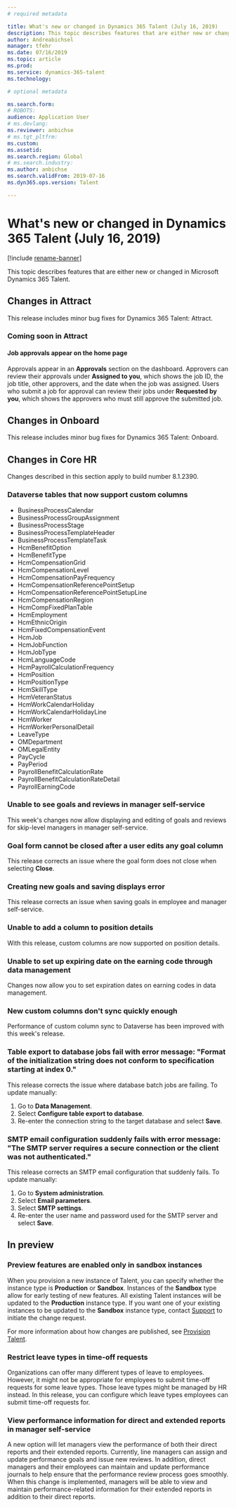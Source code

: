 ```yaml
---
# required metadata

title: What's new or changed in Dynamics 365 Talent (July 16, 2019)
description: This topic describes features that are either new or changed in Microsoft Dynamics 365 Talent.
author: Andreabichsel
manager: tfehr
ms.date: 07/16/2019
ms.topic: article
ms.prod: 
ms.service: dynamics-365-talent
ms.technology: 

# optional metadata

ms.search.form: 
# ROBOTS: 
audience: Application User
# ms.devlang: 
ms.reviewer: anbichse
# ms.tgt_pltfrm: 
ms.custom: 
ms.assetid: 
ms.search.region: Global
# ms.search.industry: 
ms.author: anbichse
ms.search.validFrom: 2019-07-16
ms.dyn365.ops.version: Talent

---
```

# What's new or changed in Dynamics 365 Talent (July 16, 2019)

[!include [rename-banner](~/includes/cc-data-platform-banner.md)]

This topic describes features that are either new or changed in Microsoft Dynamics 365 Talent.

## Changes in Attract
This release includes minor bug fixes for Dynamics 365 Talent: Attract.

### Coming soon in Attract
#### Job approvals appear on the home page

Approvals appear in an **Approvals** section on the dashboard. Approvers can review their approvals under **Assigned to you**, which shows the job ID, the job title, other approvers, and the date when the job was assigned. Users who submit a job for approval can review their jobs under **Requested by you**, which shows the approvers who must still approve the submitted job.

## Changes in Onboard
This release includes minor bug fixes for Dynamics 365 Talent: Onboard.

## Changes in Core HR
Changes described in this section apply to build number 8.1.2390.

### Dataverse tables that now support custom columns

- BusinessProcessCalendar		              
- BusinessProcessGroupAssignment         
- BusinessProcessStage			                
- BusinessProcessTemplateHeader          
- BusinessProcessTemplateTask            
- HcmBenefitOption			                    
- HcmBenefitType			                      
- HcmCompensationGrid			                 
- HcmCompensationLevel			                
- HcmCompensationPayFrequency		          
- HcmCompensationReferencePointSetup	    
- HcmCompensationReferencePointSetupLine 
- HcmCompensationRegion		                
- HcmCompFixedPlanTable		                
- HcmEmployment			                       
- HcmEthnicOrigin			                     
- HcmFixedCompensationEvent		            
- HcmJob      				                       
- HcmJobFunction
- HcmJobType
- HcmLanguageCode
- HcmPayrollCalculationFrequency
- HcmPosition
- HcmPositionType
- HcmSkillType
- HcmVeteranStatus
- HcmWorkCalendarHoliday
- HcmWorkCalendarHolidayLine
- HcmWorker
- HcmWorkerPersonalDetail
- LeaveType
- OMDepartment
- OMLegalEntity
- PayCycle
- PayPeriod
- PayrollBenefitCalculationRate
- PayrollBenefitCalculationRateDetail
- PayrollEarningCode

### Unable to see goals and reviews in manager self-service

This week's changes now allow displaying and editing of goals and reviews for skip-level managers in manager self-service.

### Goal form cannot be closed after a user edits any goal column

This release corrects an issue where the goal form does not close when selecting **Close**.

### Creating new goals and saving displays error

This release corrects an issue when saving goals in employee and manager self-service.

### Unable to add a column to position details 

With this release, custom columns are now supported on position details.
 
### Unable to set up expiring date on the earning code through data management

Changes now allow you to set expiration dates on earning codes in data management.

### New custom columns don't sync quickly enough

Performance of custom column sync to Dataverse has been improved with this week's release.

### Table export to database jobs fail with error message: "Format of the initialization string does not conform to specification starting at index 0."

This release corrects the issue where database batch jobs are failing. To update manually:

1. Go to **Data Management**.
2. Select **Configure table export to database**.
3. Re-enter the connection string to the target database and select **Save**.

### SMTP email configuration suddenly fails with error message: "The SMTP server requires a secure connection or the client was not authenticated."

This release corrects an SMTP email configuration that suddenly fails. To update manually:

1. Go to **System administration**.
2. Select **Email parameters**.
3. Select **SMTP settings**. 
4. Re-enter the user name and password used for the SMTP server and select **Save**.

## In preview

### Preview features are enabled only in sandbox instances

When you provision a new instance of Talent, you can specify whether the instance type is **Production** or **Sandbox**. Instances of the **Sandbox** type allow for early testing of new features. All existing Talent instances will be updated to the **Production** instance type. If you want one of your existing instances to be updated to the **Sandbox** instance type, contact [Support](https://docs.microsoft.com/dynamics365/unified-operations/talent/talent-support) to initiate the change request.

For more information about how changes are published, see [Provision Talent](https://docs.microsoft.com/dynamics365/unified-operations/talent/provisioning-talent).

### Restrict leave types in time-off requests

Organizations can offer many different types of leave to employees. However, it might not be appropriate for employees to submit time-off requests for some leave types. Those leave types might be managed by HR instead. In this release, you can configure which leave types employees can submit time-off requests for. 

### View performance information for direct and extended reports in manager self-service

A new option will let managers view the performance of both their direct reports and their extended reports. Currently, line managers can assign and update performance goals and issue new reviews. In addition, direct managers and their employees can maintain and update performance journals to help ensure that the performance review process goes smoothly. When this change is implemented, managers will be able to view and maintain performance-related information for their extended reports in addition to their direct reports.
